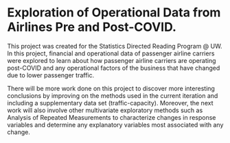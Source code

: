 # Exploration of Operational Data from Airlines Pre and Post-COVID.

This project was created for the Statistics Directed Reading Program @ UW. In this project, financial and operational data of passenger airline carriers were explored to learn about how passenger airline carriers are operating post-COVID and any operational factors of the business that have changed due to lower passenger traffic. 

There will be more work done on this project to discover more interesting conclusions by improving on the methods used in the current iteration and including a supplementary data set (traffic-capacity). Moreover, the next work will also involve other multivariate exploratory methods such as Analysis of Repeated Measurements to characterize changes in response variables and determine any explanatory variables most associated with any change. 
